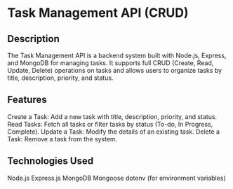 # Task Management API (CRUD)
## Description
The Task Management API is a backend system built with Node.js, Express, and MongoDB for managing tasks. It supports full CRUD (Create, Read, Update, Delete) operations on tasks and allows users to organize tasks by title, description, priority, and status.

## Features
Create a Task: Add a new task with title, description, priority, and status.
Read Tasks: Fetch all tasks or filter tasks by status (To-do, In Progress, Complete).
Update a Task: Modify the details of an existing task.
Delete a Task: Remove a task from the system.

## Technologies Used
Node.js
Express.js
MongoDB
Mongoose
dotenv (for environment variables)
